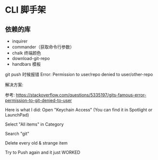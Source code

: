# CLI 脚手架

## 依赖的库

- inquirer
- commander（获取命令行参数）
- chalk 终端颜色
- download-git-repo
- handbars 模板

git push 时候报错
Error: Permission to user/repo denied to user/other-repo

解决方案:

参考: https://stackoverflow.com/questions/5335197/gits-famous-error-permission-to-git-denied-to-user

Here is what I did:
Open "Keychain Access" (You can find it in Spotlight or LaunchPad)

Select "All items" in Category

Search "git"

Delete every old & strange item

Try to Push again and it just WORKED
